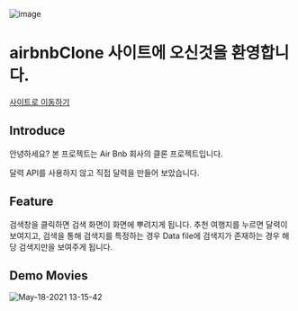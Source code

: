 ![image](https://user-images.githubusercontent.com/80259925/118589647-be199300-b7db-11eb-9a19-8fb0ee62da12.png)
# airbnbClone 사이트에 오신것을 환영합니다.
[사이트로 이동하기](https://zerozoo-front.github.io/airbnbClone/)

## Introduce
안녕하세요? 본 프로젝트는 Air Bnb 회사의 클론 프로젝트입니다.

달력 API를 사용하지 않고 직접 달력을 만들어 보았습니다.

## Feature
검색창을 클릭하면 검색 화면이 화면에 뿌려지게 됩니다. 추천 여행지를 누르면 달력이 보여지고,
검색을 통해 검색지를 특정하는 경우 Data file에 검색지가 존재하는 경우 해당 검색지만을 보여주게 됩니다.

## Demo Movies

![May-18-2021 13-15-42](https://user-images.githubusercontent.com/80259925/118589352-32076b80-b7db-11eb-9b35-db8ab16660db.gif)
